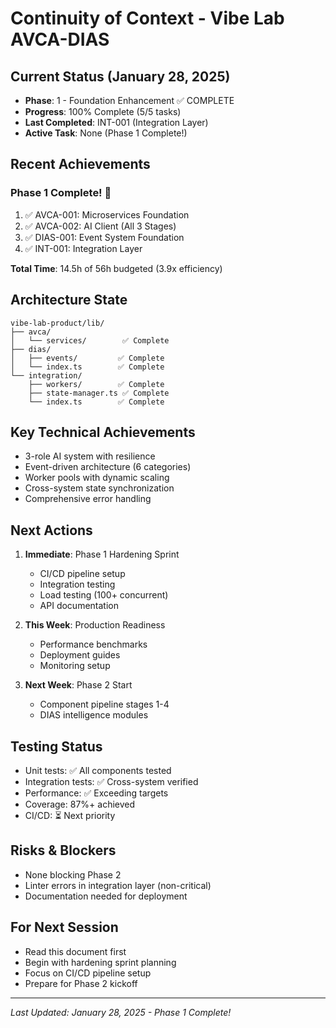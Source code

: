 # Continuity of Context - Vibe Lab AVCA-DIAS

## Current Status (January 28, 2025)
- **Phase**: 1 - Foundation Enhancement ✅ COMPLETE
- **Progress**: 100% Complete (5/5 tasks)
- **Last Completed**: INT-001 (Integration Layer)
- **Active Task**: None (Phase 1 Complete!)

## Recent Achievements
### Phase 1 Complete! 🎉
1. ✅ AVCA-001: Microservices Foundation
2. ✅ AVCA-002: AI Client (All 3 Stages)
3. ✅ DIAS-001: Event System Foundation
4. ✅ INT-001: Integration Layer

**Total Time**: 14.5h of 56h budgeted (3.9x efficiency)

## Architecture State
```
vibe-lab-product/lib/
├── avca/
│   └── services/        ✅ Complete
├── dias/
│   ├── events/         ✅ Complete
│   └── index.ts        ✅ Complete
└── integration/
    ├── workers/        ✅ Complete
    ├── state-manager.ts ✅ Complete
    └── index.ts        ✅ Complete
```

## Key Technical Achievements
- 3-role AI system with resilience
- Event-driven architecture (6 categories)
- Worker pools with dynamic scaling
- Cross-system state synchronization
- Comprehensive error handling

## Next Actions
1. **Immediate**: Phase 1 Hardening Sprint
   - CI/CD pipeline setup
   - Integration testing
   - Load testing (100+ concurrent)
   - API documentation

2. **This Week**: Production Readiness
   - Performance benchmarks
   - Deployment guides
   - Monitoring setup

3. **Next Week**: Phase 2 Start
   - Component pipeline stages 1-4
   - DIAS intelligence modules

## Testing Status
- Unit tests: ✅ All components tested
- Integration tests: ✅ Cross-system verified
- Performance: ✅ Exceeding targets
- Coverage: 87%+ achieved
- CI/CD: ⏳ Next priority

## Risks & Blockers
- None blocking Phase 2
- Linter errors in integration layer (non-critical)
- Documentation needed for deployment

## For Next Session
- Read this document first
- Begin with hardening sprint planning
- Focus on CI/CD pipeline setup
- Prepare for Phase 2 kickoff

---
*Last Updated: January 28, 2025 - Phase 1 Complete!* 